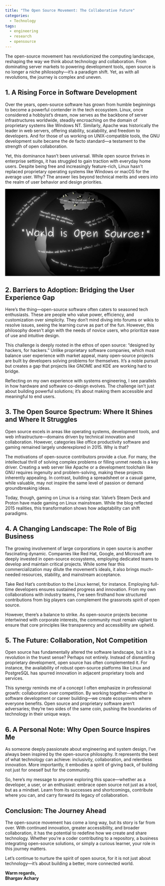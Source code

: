 ```yaml
---
title: "The Open Source Movement: The Collaborative Future"
categories: 
  - Technology
tags:
  - engineering
  - research
  - opensource
---
```


The open-source movement has revolutionized the computing landscape, reshaping the way we think about technology and collaboration. From dominating server markets to powering development tools, open source is no longer a niche philosophy—it’s a paradigm shift. Yet, as with all revolutions, the journey is complex and uneven.

## 1. A Rising Force in Software Development

Over the years, open-source software has grown from humble beginnings to become a powerful contender in the tech ecosystem. Linux, once considered a hobbyist’s dream, now serves as the backbone of server infrastructures worldwide, steadily encroaching on the domain of proprietary systems like Windows NT. Similarly, Apache was historically the leader in web servers, offering stability, scalability, and freedom to developers. And for those of us working on UNIX-compatible tools, the GNU development suite became the de facto standard—a testament to the strength of open collaboration.

Yet, this dominance hasn’t been universal. While open source thrives in enterprise settings, it has struggled to gain traction with everyday home users. Despite being free and increasingly feature-rich, Linux hasn’t replaced proprietary operating systems like Windows or macOS for the average user. Why? The answer lies beyond technical merits and veers into the realm of user behavior and design priorities.

<img class="img-responsive" src="/images/posts/open-source/world-is-opensource.jpg" alt="">

## 2. Barriers to Adoption: Bridging the User Experience Gap

Here’s the thing—open-source software often caters to seasoned tech enthusiasts. These are people who value power, efficiency, and customization over simplicity. They don’t mind diving into forums or wikis to resolve issues, seeing the learning curve as part of the fun. However, this philosophy doesn’t align with the needs of novice users, who prioritize ease of use and intuitive design. 

This challenge is deeply rooted in the ethos of open source: “designed by hackers, for hackers.” Unlike proprietary software companies, which must balance user experience with market appeal, many open-source projects are built by developers solving problems for themselves. It’s a noble pursuit but creates a gap that projects like GNOME and KDE are working hard to bridge.

Reflecting on my own experience with systems engineering, I see parallels in how hardware and software co-design evolves. The challenge isn’t just about building powerful solutions; it’s about making them accessible and meaningful to end users.

## 3. The Open Source Spectrum: Where It Shines and Where It Struggles

Open source excels in areas like operating systems, development tools, and web infrastructure—domains driven by technical innovation and collaboration. However, categories like office productivity software and gaming remained largely underexplored in 2015. Why is that?

The motivations of open-source contributors provide a clue. For many, the intellectual thrill of solving complex problems or filling unmet needs is a key driver. Creating a web server like Apache or a development toolchain like GNU requires ingenuity and problem-solving, making these projects inherently appealing. In contrast, building a spreadsheet or a casual game, while valuable, may not inspire the same level of passion or demand groundbreaking ideas.

Today, though, gaming on Linux is a rising star. Valve’s Steam Deck and Proton have made gaming on Linux mainstream. While the blog reflected 2015 realities, this transformation shows how adaptability can shift paradigms.

## 4. A Changing Landscape: The Role of Big Business

The growing involvement of large corporations in open source is another fascinating dynamic. Companies like Red Hat, Google, and Microsoft are deeply invested in open-source ecosystems, employing dedicated teams to develop and maintain critical projects. While some fear this commercialization may dilute the movement’s ideals, it also brings much-needed resources, stability, and mainstream acceptance.

Take Red Hat’s contribution to the Linux kernel, for instance. Employing full-time developers ensures sustained progress and innovation. From my own collaborations with industry teams, I’ve seen firsthand how structured contributions from big players can complement the grassroots spirit of open source.

However, there’s a balance to strike. As open-source projects become intertwined with corporate interests, the community must remain vigilant to ensure that core principles like transparency and accessibility are upheld.

## 5. The Future: Collaboration, Not Competition

Open source has fundamentally altered the software landscape, but is it a revolution in the truest sense? Perhaps not entirely. Instead of dismantling proprietary development, open source has often complemented it. For instance, the availability of robust open-source platforms like Linux and PostgreSQL has spurred innovation in adjacent proprietary tools and services.

This synergy reminds me of a concept I often emphasize in professional growth: collaboration over competition. By working together—whether in software development or career building—we create ecosystems where everyone benefits. Open source and proprietary software aren’t adversaries; they’re two sides of the same coin, pushing the boundaries of technology in their unique ways.

## 6. A Personal Note: Why Open Source Inspires Me

As someone deeply passionate about engineering and system design, I’ve always been inspired by the open-source philosophy. It represents the best of what technology can achieve: inclusivity, collaboration, and relentless innovation. More importantly, it embodies a spirit of giving back, of building not just for oneself but for the community.

So, here’s my message to anyone exploring this space—whether as a developer, a user, or an enthusiast: embrace open source not just as a tool, but as a mindset. Learn from its successes and shortcomings, contribute where you can, and carry forward its legacy of collaboration.

## Conclusion: The Journey Ahead

The open-source movement has come a long way, but its story is far from over. With continued innovation, greater accessibility, and broader collaboration, it has the potential to redefine how we create and share technology. Whether you’re a coder contributing to a repository, a business integrating open-source solutions, or simply a curious learner, your role in this journey matters.

Let’s continue to nurture the spirit of open source, for it is not just about technology—it’s about building a better, more connected world.

**Warm regards,  
Bhargav Achary**
